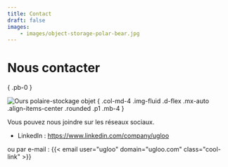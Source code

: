 ```yaml
---
title: Contact
draft: false
images:
    - images/object-storage-polar-bear.jpg
---
```


# Nous contacter
{ .pb-0 }

![Ours polaire-stockage objet](images/object-storage-polar-bear.jpg "[img]Ours polaire-stockage objet")
{ .col-md-4 .img-fluid .d-flex .mx-auto .align-items-center .rounded .p1 .mb-4 }

Vous pouvez nous joindre sur les réseaux sociaux.

- LinkedIn : https://www.linkedin.com/company/ugloo

ou par e-mail : {{< email user="ugloo" domain="ugloo.com" class="cool-link" >}}

